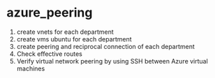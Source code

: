 # azure_peering


1. create vnets for each department
2. create vms ubuntu for each department
3. create peering and reciprocal connection of each department
4. Check effective routes
5. Verify virtual network peering by using SSH between Azure virtual machines
